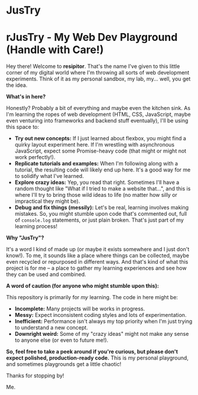 # JusTry
# rJusTry - My Web Dev Playground (Handle with Care!)

Hey there! Welcome to **resipitor**. That's the name I've given to this little corner of my digital world where I'm throwing all sorts of web development experiments. Think of it as my personal sandbox, my lab, my... well, you get the idea.

**What's in here?**

Honestly? Probably a bit of everything and maybe even the kitchen sink. As I'm learning the ropes of web development (HTML, CSS, JavaScript, maybe even venturing into frameworks and backend stuff eventually), I'll be using this space to:

* **Try out new concepts:** If I just learned about flexbox, you might find a quirky layout experiment here. If I'm wrestling with asynchronous JavaScript, expect some Promise-heavy code (that might or might not work perfectly!).
* **Replicate tutorials and examples:** When I'm following along with a tutorial, the resulting code will likely end up here. It's a good way for me to solidify what I've learned.
* **Explore crazy ideas:** Yep, you read that right. Sometimes I'll have a random thought like "What if I tried to make a website that...", and this is where I'll try to bring those wild ideas to life (no matter how silly or impractical they might be).
* **Debug and fix things (messily):** Let's be real, learning involves making mistakes. So, you might stumble upon code that's commented out, full of `console.log` statements, or just plain broken. That's just part of my learning process!

**Why "JusTry"?**

It's a word I kind of made up (or maybe it exists somewhere and I just don't know!). To me, it sounds like a place where things can be collected, maybe even recycled or repurposed in different ways. And that's kind of what this project is for me – a place to gather my learning experiences and see how they can be used and combined.

**A word of caution (for anyone who might stumble upon this):**

This repository is primarily for *my* learning. The code in here might be:

* **Incomplete:** Many projects will be works in progress.
* **Messy:** Expect inconsistent coding styles and lots of experimentation.
* **Inefficient:** Performance isn't always my top priority when I'm just trying to understand a new concept.
* **Downright weird:** Some of my "crazy ideas" might not make any sense to anyone else (or even to future me!).

**So, feel free to take a peek around if you're curious, but please don't expect polished, production-ready code.** This is my personal playground, and sometimes playgrounds get a little chaotic!

Thanks for stopping by!

Me.